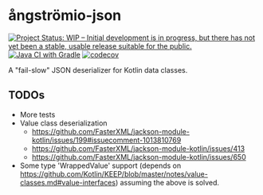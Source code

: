 # ångströmio-json

[![Project Status: WIP – Initial development is in progress, but there has not yet been a stable, usable release suitable for the public.](https://www.repostatus.org/badges/latest/wip.svg)](https://www.repostatus.org/#wip)
[![Java CI with Gradle](https://github.com/angstromio/angstromio-json/actions/workflows/gradle.yml/badge.svg)](https://github.com/angstromio/angstromio-json/actions/workflows/gradle.yml)
[![codecov](https://codecov.io/gh/angstromio/angstromio-json/graph/badge.svg?token=GJUZZVFVFY)](https://codecov.io/gh/angstromio/angstromio-json)

A "fail-slow" JSON deserializer for Kotlin data classes.

## TODOs
- More tests
- Value class deserialization
  - https://github.com/FasterXML/jackson-module-kotlin/issues/199#issuecomment-1013810769
  - https://github.com/FasterXML/jackson-module-kotlin/issues/413
  - https://github.com/FasterXML/jackson-module-kotlin/issues/650
- Some type 'WrappedValue' support (depends on https://github.com/Kotlin/KEEP/blob/master/notes/value-classes.md#value-interfaces) assuming the above is solved.

